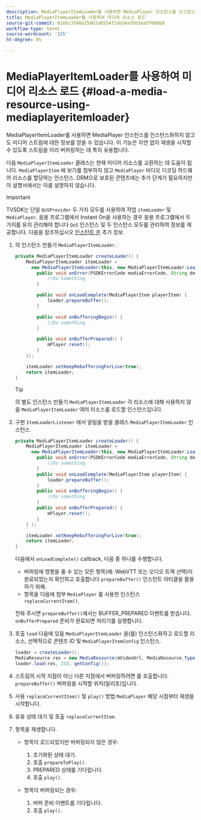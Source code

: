 ```yaml
---
description: MediaPlayerItemLoader를 사용하면 MediaPlayer 인스턴스를 인스턴스화하지 않고도 미디어 스트림에 대한 정보를 얻을 수 있습니다. 이 기능은 지연 없이 재생을 시작할 수 있도록 스트림을 미리 버퍼링하는 데 특히 유용합니다.
title: MediaPlayerItemLoader를 사용하여 미디어 리소스 로드
source-git-commit: 02ebc3548a254b2a6554f1ab34afbb3ea5f09bb8
workflow-type: tm+mt
source-wordcount: '325'
ht-degree: 0%

---
```


# MediaPlayerItemLoader를 사용하여 미디어 리소스 로드 {#load-a-media-resource-using-mediaplayeritemloader}

MediaPlayerItemLoader를 사용하면 MediaPlayer 인스턴스를 인스턴스화하지 않고도 미디어 스트림에 대한 정보를 얻을 수 있습니다. 이 기능은 지연 없이 재생을 시작할 수 있도록 스트림을 미리 버퍼링하는 데 특히 유용합니다.

다음 `MediaPlayerItemLoader` 클래스는 현재 미디어 리소스를 교환하는 데 도움이 됩니다. `MediaPlayerItem` 에 보기를 첨부하지 않고 `MediaPlayer` 비디오 디코딩 하드웨어 리소스를 할당하는 인스턴스. DRM으로 보호된 콘텐츠에는 추가 단계가 필요하지만 이 설명서에서는 이를 설명하지 않습니다.

>[!IMPORTANT]
>
>TVSDK는 단일 `QoSProvider` 두 가지 모두를 사용하여 작업 `itemLoader` 및 `MediaPlayer`. 응용 프로그램에서 Instant On을 사용하는 경우 응용 프로그램에서 두 가지를 유지 관리해야 합니다 `QoS` 인스턴스 및 두 인스턴스 모두를 관리하여 정보를 제공합니다. 다음을 참조하십시오  [인스턴트 온](../../content-playback-options/buffering-configuration/c-psdk-android-2.7-instant-on.md) 추가 정보.

1. 의 인스턴스 만들기 `MediaPlayerItemLoader`.

   ```java
   private MediaPlayerItemLoader createLoader() { 
       MediaPlayerItemLoader itemLoader =   
         new MediaPlayerItemLoader(this, new MediaPlayerItemLoader.LoaderListener() { 
           public void onError(PSDKErrorCode mediaErrorCode, String description) { 
               //Do something 
           } 
   
           public void onLoadComplete(MediaPlayerItem playerItem) { 
               loader.prepareBuffer(); 
           } 
   
           public void onBufferingBegin() { 
               //Do something 
           } 
   
           public void onBufferPrepared() { 
               mPlayer.reset(); 
           }  
       }); 
   
       itemLoader.setKeepRebufferingForLive(true); 
       return itemLoader; 
   } 
   ```

   >[!TIP]
   >
   >의 별도 인스턴스 만들기 `MediaPlayerItemLoader` 각 리소스에 대해 사용하지 않음 `MediaPlayerItemLoader` 여러 리소스를 로드할 인스턴스입니다.

1. 구현 `ItemLoaderListener` 에서 알림을 받을 클래스 `MediaPlayerItemLoader` 인스턴스.

   ```java
   private MediaPlayerItemLoader createLoader() { 
       MediaPlayerItemLoader itemLoader =   
         new MediaPlayerItemLoader(this, new MediaPlayerItemLoader.LoaderListener() { 
           public void onError(PSDKErrorCode mediaErrorCode, String description) { 
               //Do something 
           } 
           public void onLoadComplete(MediaPlayerItem playerItem) { 
               loader.prepareBuffer(); 
           } 
           public void onBufferingBegin() { 
               //Do something 
           } 
           public void onBufferPrepared() { 
               mPlayer.reset(); 
           }  
       } ); 
   
       itemLoader.setKeepRebufferingForLive(true); 
       return itemLoader; 
   }
   ```

   다음에서 `onLoadComplete()` callback, 다음 중 하나를 수행합니다.

   * 버퍼링에 영향을 줄 수 있는 모든 항목(예: WebVTT 또는 오디오 트랙 선택)이 완료되었는지 확인하고 호출합니다 `prepareBuffer()` 인스턴트 아티클을 활용하기 위해.
   * 항목을 다음에 첨부 `MediaPlayer` 를 사용한 인스턴스 `replaceCurrentItem()`.

   전화 주시면 `prepareBuffer()`에서는 BUFFER_PREPARED 이벤트를 받습니다. `onBufferPrepared` 준비가 완료되면 처리기를 실행합니다.

1. 호출 `load` 다음에 있음 `MediaPlayerItemLoader` 을(를) 인스턴스화하고 로드할 리소스, 선택적으로 콘텐츠 ID 및 `MediaPlayerItemConfig` 인스턴스.

   ```java
   loader = createLoader(); 
   MediaResource res = new MediaResource(mVideoUrl, MediaResource.Type.HLS, metadata); 
   loader.load(res, 233, getConfig());
   ```

1. 스트림의 시작 지점이 아닌 다른 지점에서 버퍼링하려면 를 호출합니다. `prepareBuffer()` 버퍼링을 시작할 위치(밀리초)입니다.
1. 사용 `replaceCurrentItem()` 및 `play()` 방법 `MediaPlayer` 해당 시점부터 재생을 시작합니다.
1. 유휴 상태 대기 및 호출 `replaceCurrentItem`.
1. 항목을 재생합니다.

   * 항목이 로드되었지만 버퍼링되지 않은 경우:

      1. 초기화된 상태 대기.
      1. 호출 `prepareToPlay()`.
      1. PREPARED 상태를 기다립니다.
      1. 호출 `play()`.

   * 항목이 버퍼링되는 경우:

      1. 버퍼 준비 이벤트를 기다립니다.
      1. 호출 `play()`.

